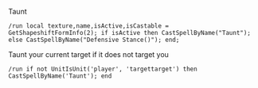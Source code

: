 Taunt
```
/run local texture,name,isActive,isCastable = GetShapeshiftFormInfo(2); if isActive then CastSpellByName("Taunt"); else CastSpellByName("Defensive Stance()"); end;
```
 

Taunt your current target if it does not target you
```
/run if not UnitIsUnit('player', 'targettarget') then CastSpellByName('Taunt'); en﻿d
```